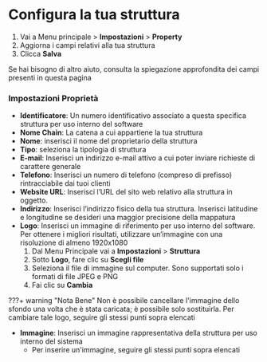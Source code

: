 # Configura la tua struttura

1. Vai a Menu principale > __Impostazioni__ > __Property__
2. Aggiorna i campi relativi alla tua struttura
3. Clicca __Salva__

Se hai bisogno di altro aiuto, consulta la spiegazione approfondita dei campi presenti in questa pagina

### Impostazioni Proprietà

* __Identificatore__: Un numero identificativo associato a questa specifica struttura per uso interno del software
* __Nome Chain__: La catena a cui appartiene la tua struttura
* __Nome__: inserisci il nome del proprietario della struttura
* __Tipo__: seleziona la tipologia di struttura
* __E-mail__: Inserisci un indirizzo e-mail attivo a cui poter inviare richieste di carattere generale
* __Telefono__: Inserisci un numero di telefono (compreso di prefisso) rintracciabile dai tuoi clienti
* __Website URL__: Inserisci l’URL del sito web relativo alla struttura in oggetto. 
* __Indirizzo__: Inserisci l’indirizzo fisico della tua struttura. Inserisci latitudine e longitudine se desideri una maggior precisione della mappatura
* __Logo__: Inserisci un immagine di riferimento per uso interno del software. Per ottenere i migliori risultati, utilizzare un’immagine con una risoluzione di almeno 1920x1080
    1. Dal Menu Principale vai a __Impostazioni__ > __Struttura__
    2. Sotto __Logo__, fare clic su __Scegli file__
    3. Seleziona il file di immagine sul computer. Sono supportati solo i formati di file JPEG e PNG
    4. Fai clic su __Cambia__ 

???+ warning "Nota Bene"
    Non è possibile cancellare l'immagine dello sfondo una volta che è stata caricata; è possibile solo sostituirla. Per cambiare tale logo, seguire gli stessi punti sopra elencati

* __Immagine__: Inserisci un immagine rappresentativa della struttura per uso interno del sistema
    * Per inserire un'immagine, seguire gli stessi punti sopra elencati
